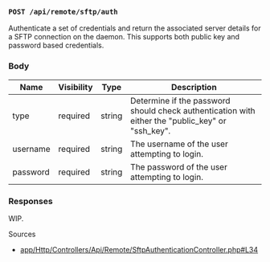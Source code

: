 ### `POST /api/remote/sftp/auth`

Authenticate a set of credentials and return the associated server details for a SFTP connection on the daemon. This supports both public key and password based credentials.

### Body


| Name  | Visibility | Type   | Description                                  |
| ----- | ---------- | ------ | -------------------------------------------- |
| type | required | string | Determine if the password should check authentication with either the "public_key" or "ssh_key". |
| username | required | string | The username of the user attempting to login. |
| password | required | string | The password of the user attempting to login. |

### Responses

WIP.

Sources

- [app/Http/Controllers/Api/Remote/SftpAuthenticationController.php#L34](https://github.com/pterodactyl/panel/blob/v1.11.3/app/Http/Controllers/Api/Remote/SftpAuthenticationController.php#L34)
